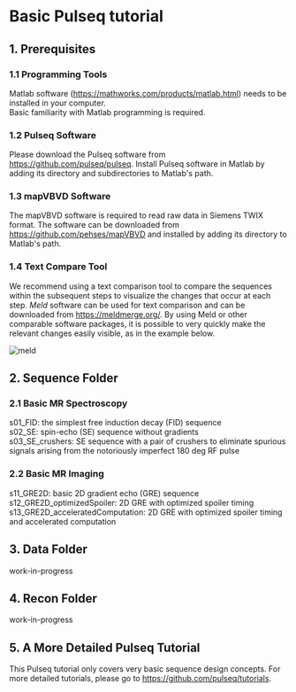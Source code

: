 # Basic Pulseq tutorial
## 1. Prerequisites
### 1.1 Programming Tools
Matlab software (https://mathworks.com/products/matlab.html) needs to be installed in your computer.   
Basic familiarity with Matlab programming is required.   
### 1.2 Pulseq Software
Please download the Pulseq software from https://github.com/pulseq/pulseq. Install Pulseq software in Matlab by adding its directory and subdirectories to Matlab's path.   
### 1.3 mapVBVD Software
The mapVBVD software is required to read raw data in Siemens TWIX format. The software can be downloaded from https://github.com/pehses/mapVBVD and installed by adding its directory to Matlab's path.
### 1.4 Text Compare Tool
We recommend using a text comparison tool to compare the sequences within the subsequent steps to visualize the changes that occur at each
step. *Meld* software can be used for text comparison and can be downloaded from <https://meldmerge.org/>. By using Meld or other comparable software packages, it is possible to very quickly make the relevant changes easily visible, as in the example below.

![meld](https://github.com/pulseq/ISMRM-Virtual-Meeting--November-15-17-2023/assets/26165904/306150db-68d7-4a8b-8eb3-13b8fccfc3a2)


## 2. Sequence Folder
### 2.1 Basic MR Spectroscopy
s01_FID: the simplest free induction decay (FID) sequence   
s02_SE: spin-echo (SE) sequence without gradients   
s03_SE_crushers: SE sequence with a pair of crushers to eliminate spurious signals arising from the notoriously imperfect 180 deg RF pulse   
### 2.2 Basic MR Imaging
s11_GRE2D: basic 2D gradient echo (GRE) sequence   
s12_GRE2D_optimizedSpoiler: 2D GRE with optimized spoiler timing   
s13_GRE2D_acceleratedComputation: 2D GRE with optimized spoiler timing and accelerated computation   

## 3. Data Folder
work-in-progress   

## 4. Recon Folder
work-in-progress   

## 5. A More Detailed Pulseq Tutorial
This Pulseq tutorial only covers very basic sequence design concepts. For more detailed tutorials, please go to https://github.com/pulseq/tutorials.    
